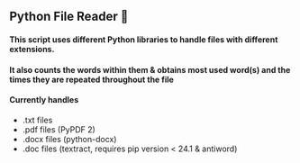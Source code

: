 ## Python File Reader 🐍
#### This script uses different Python libraries to handle files with different extensions.
#### It also counts the words within them & obtains most used word(s) and the times they are repeated throughout the file
#### Currently handles
- .txt files 
- .pdf files (PyPDF 2)
- .docx files (python-docx)
- .doc files (textract, requires pip version < 24.1 & antiword)

